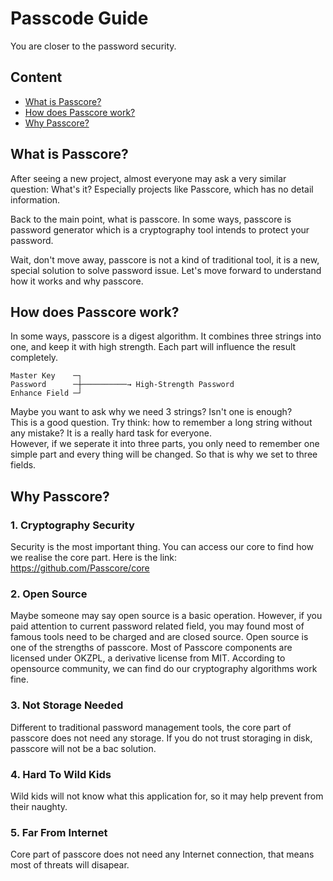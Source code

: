 # Passcode Guide

You are closer to the password security.

## Content

- [What is Passcore?](#what-is-passcore)
- [How does Passcore work?](#how-does-passcore-work)
- [Why Passcore?](#why-passcore)



## What is Passcore?

After seeing a new project, almost everyone may ask a very similar question: What's it? Especially projects like Passcore, which has no detail information.

Back to the main point, what is passcore. In some ways, passcore is password generator which is a cryptography tool intends to protect your password.

Wait, don't move away, passcore is not a kind of traditional tool, it is a new, special solution to solve password issue. Let's move forward to understand how it works and why passcore.



## How does Passcore work?

In some ways, passcore is a digest algorithm. It combines three strings into one, and keep it with high strength. Each part will influence the result completely.

```text
Master Key    ─┐
Password      ─┼──────────→ High-Strength Password
Enhance Field ─┘
```

Maybe you want to ask why we need 3 strings? Isn't one is enough?  
This is a good question. Try think: how to remember a long string without any mistake? It is a really hard task for everyone.  
However, if we seperate it into three parts, you only need to remember one simple part and every thing will be changed. So that is why we set to three fields.



## Why Passcore?

### 1. Cryptography Security

Security is the most important thing. You can access our core to find how we realise the core part. Here is the link:  
<https://github.com/Passcore/core>

### 2. Open Source

Maybe someone may say open source is a basic operation.
However, if you paid attention to current password related field, you may found most of famous tools need to be charged and are closed source.
Open source is one of the strengths of passcore. Most of Passcore components are licensed under OKZPL, a derivative license from MIT.
According to opensource community, we can find do our cryptography algorithms work fine.

### 3. Not Storage Needed

Different to traditional password management tools, the core part of passcore does not need any storage. If you do not trust storaging in disk, passcore will not be a bac solution.

### 4. Hard To Wild Kids

Wild kids will not know what this application for, so it may help prevent from their naughty.

### 5. Far From Internet

Core part of passcore does not need any Internet connection, that means most of threats will disapear.
